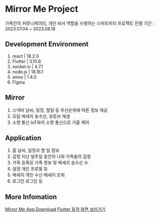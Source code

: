 # Mirror Me Project
가족간의 커뮤니케이터, 개인 비서 역할을 수행하는 스마트미러 프로젝트
진행 기간 : 2023.07.04 ~ 2023.08.18

## Development Environment
1. react | 18.2.0
2. Flutter | 3.10.6
3. socket.io | 4.7.1
4. node.js | 18.16.1
5. axios | 1.4.0
6. Figma


## Mirror
1. 스낵바
날씨, 일정, 할일 등 우선순위에 따른 정보 제공
2. 모달
메세지 송수신, 유튜브 재생
3. 소켓 통신
IoT와의 소켓 통신으로 거울 제어

## Application
1. 홈
날씨, 일정과 할 일 정보
2. 감정
지난 일주일 동안의 나와 가족들의 감정
3. 가족
등록된 가족 정보 및 메세지 송수신 수
4. 설정
개인 프로필 등
5. 메세지
개인 수신 메세지 조회
6. 로그인
로그인 등

## More Infomation
[Mirror Me App Download](https://drive.google.com/drive/folders/1KJFd5xBgY8igW0Fw7XHiQiy9SpNChh6I?usp=drive_link)
[Flutter 동작 화면 보러가기](https://drive.google.com/drive/folders/1KJFd5xBgY8igW0Fw7XHiQiy9SpNChh6I?usp=drive_link)
